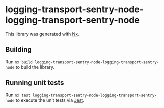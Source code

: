 # logging-transport-sentry-node-logging-transport-sentry-node

This library was generated with [Nx](https://nx.dev).

## Building

Run `nx build logging-transport-sentry-node-logging-transport-sentry-node` to build the library.

## Running unit tests

Run `nx test logging-transport-sentry-node-logging-transport-sentry-node` to execute the unit tests via [Jest](https://jestjs.io).
